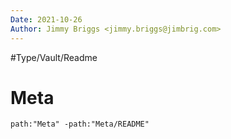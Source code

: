 ```yaml
---
Date: 2021-10-26
Author: Jimmy Briggs <jimmy.briggs@jimbrig.com>
---
```


#Type/Vault/Readme

# Meta

```query
path:"Meta" -path:"Meta/README"
```